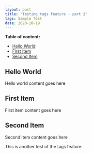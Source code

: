 ```yaml
---
layout: post
title: "Testing tags feature - part 2"
tags: Sample Test
date: 2020-10-19
---
```


**Table of content:**
- [Hello World](#item-one)
- [First Item](#item-two)
- [Second Item](#item-three)

<!-- headings -->
<a id="item-one"></a>
## Hello World
Hello world content goes here

<a id="item-two"></a>
## First Item
First item content goes here

<a id="item-three"></a>
## Second Item
Second item content goes here


This is another test of the tags feature.
